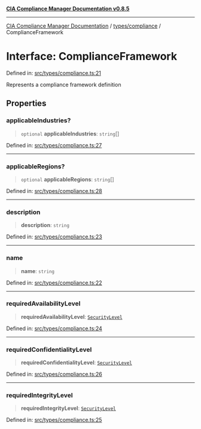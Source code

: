 [**CIA Compliance Manager Documentation v0.8.5**](../../../README.md)

***

[CIA Compliance Manager Documentation](../../../modules.md) / [types/compliance](../README.md) / ComplianceFramework

# Interface: ComplianceFramework

Defined in: [src/types/compliance.ts:21](https://github.com/Hack23/cia-compliance-manager/blob/3ae0301247f765ba03c8c0fe645db4718bb8af76/src/types/compliance.ts#L21)

Represents a compliance framework definition

## Properties

### applicableIndustries?

> `optional` **applicableIndustries**: `string`[]

Defined in: [src/types/compliance.ts:27](https://github.com/Hack23/cia-compliance-manager/blob/3ae0301247f765ba03c8c0fe645db4718bb8af76/src/types/compliance.ts#L27)

***

### applicableRegions?

> `optional` **applicableRegions**: `string`[]

Defined in: [src/types/compliance.ts:28](https://github.com/Hack23/cia-compliance-manager/blob/3ae0301247f765ba03c8c0fe645db4718bb8af76/src/types/compliance.ts#L28)

***

### description

> **description**: `string`

Defined in: [src/types/compliance.ts:23](https://github.com/Hack23/cia-compliance-manager/blob/3ae0301247f765ba03c8c0fe645db4718bb8af76/src/types/compliance.ts#L23)

***

### name

> **name**: `string`

Defined in: [src/types/compliance.ts:22](https://github.com/Hack23/cia-compliance-manager/blob/3ae0301247f765ba03c8c0fe645db4718bb8af76/src/types/compliance.ts#L22)

***

### requiredAvailabilityLevel

> **requiredAvailabilityLevel**: [`SecurityLevel`](../../cia/type-aliases/SecurityLevel.md)

Defined in: [src/types/compliance.ts:24](https://github.com/Hack23/cia-compliance-manager/blob/3ae0301247f765ba03c8c0fe645db4718bb8af76/src/types/compliance.ts#L24)

***

### requiredConfidentialityLevel

> **requiredConfidentialityLevel**: [`SecurityLevel`](../../cia/type-aliases/SecurityLevel.md)

Defined in: [src/types/compliance.ts:26](https://github.com/Hack23/cia-compliance-manager/blob/3ae0301247f765ba03c8c0fe645db4718bb8af76/src/types/compliance.ts#L26)

***

### requiredIntegrityLevel

> **requiredIntegrityLevel**: [`SecurityLevel`](../../cia/type-aliases/SecurityLevel.md)

Defined in: [src/types/compliance.ts:25](https://github.com/Hack23/cia-compliance-manager/blob/3ae0301247f765ba03c8c0fe645db4718bb8af76/src/types/compliance.ts#L25)

